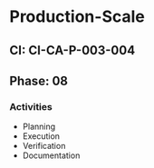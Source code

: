 # Production-Scale

## CI: CI-CA-P-003-004
## Phase: 08

### Activities
- Planning
- Execution
- Verification
- Documentation
